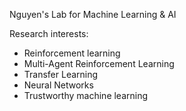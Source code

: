 

Nguyen's Lab for Machine Learning & AI

Research interests: 

- Reinforcement learning 
- Multi-Agent Reinforcement Learning 
- Transfer Learning
- Neural Networks 
- Trustworthy machine learning 
